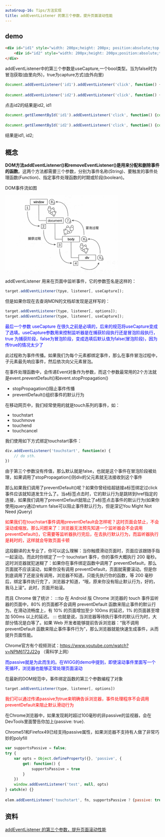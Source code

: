 ```yaml
---
autoGroup-16: Tips/方法实现
title: addEventListener 的第三个参数，提升页面滚动性能
---
```

## demo
```html
<div id="id1" style="width: 200px;height: 200px; position:absolute;top:100px;left: 100px;background-color:blue; z-index: 4">
    <div id="id2" style="width: 200px;height: 200px;position:absolute;top: 20px;left:70px;background:green; z-index:1">
</div>
```
addEventListener中的第三个参数是useCapture,一个bool类型。当为false时为冒泡获取(由里向外)，true为capture方式(由外向里)

```js
document.addEventListener('id1').addEventListener('click', function() {console.log('id1')}; false);

document.addEventListener('id2').addEventListener('click', function() {console.log('id2')}, false);
```

点击id2的结果是id2, id1

```js
document.getElementById('id1').addEventListener('click', function() {console.log('id1')},true);

document.getElementById('id2').addEventListener('click', function() {console.log('id2')}, true);
```
结果是id1, id2;

## 概念

**DOM方法addEventListener()和removeEventListener()是用来分配和删除事件的函数**。这两个方法都需要三个参数，分别为事件名称(String)、要触发的事件处理函数(Function)、指定事件处理函数的时期或阶段(boolean)。

DOM事件流如图

![DOM事件流如图](./images/110857551929664.png)

addEventListener 用来在页面中监听事件，它的参数签名是这样的：
```js
target.addEventListener(tpye, listener[, useCapture]);
```
但是如果你现在去查询MDN的文档却发现是这样写的：
```js
target.addEventListener(type, listener[, options]);
target.addEventListener(type, listener[, useCapture]);
```
<span style="color:blue">最后一个参数 useCapture 在很久之前是必填的，后来的规范将useCapture变成了选填。useCapture参数用来控制监听器是在捕获阶段执行还是冒泡阶段执行，true 为捕获阶段，false为冒泡阶段，变成选填后默认值为false(冒泡阶段)，因为传true的情况太少了</span>

此过程称为事件传播。如果我们为每个元素都绑定事件，那么在事件冒泡过程中，子元素最先响应事件，然后依次向父元素冒泡。

在事件处理函数中，会传递Event对象作为参数，而这个参数最常用的2个方法就是event.preventDefault()和event.stopPropagation()

- stopPropagation()阻止事件传播
- preventDefault()组织事件的默认行为

在移动网页中，我们经常使用的就是touch系列的事件，如：
- touchstart
- touchmove
- touchend
- touchcancel

我们使用如下方式绑定touchstart事件：
```js
div.addEventListener('touchstart', function(e) {
    // do sth.
})
```
由于第三个参数没有传值，那么默认就是false，也就是这个事件在冒泡阶段被处理，如果调用了stopPropagation()则div的父元素就无法接收到这个事件

那么如果我们调用了preventDefault()呢？如果你曾经给超链接a标签绑定过click事件应该就知道发生什么了。当a标签点击时，它的默认行为是跳转到href指定的连接，如果我们调用了preventDefault就阻止了a标签点击事件的默认行为(如果你使用jquery通过return false可以阻止事件默认行为，但是深记You Might Not Need jQuery)

<span style="color: red">如果我们在touchstart事件调用preventDefault会怎样呢？这时页面会禁止，不会滚动或缩放。那么问题来了：浏览器无法预先知道一个监听器会不会调用preventDefault()，它需要等监听器执行完后，在去执行默认行为，而监听器执行是耗时的，这样就会导致页面卡顿</span>

这段翻译的太专业了，你可以这么理解：当你触摸滑动页面时，页面应该跟随手指一起滚动。而此时你绑定了一个 touchstart 事件，你的事件大概执行 200 毫秒。这时浏览器就犯迷糊了：如果你在事件绑定函数中调用了 preventDefault，那么页面就不应该滚动，如果你没有调用 preventDefault，页面就需要滚动。但是你到底调用了还是没有调用，浏览器不知道。只能先执行你的函数，等 200 毫秒后，绑定事件执行完了，浏览器才知道，“哦，原来你没有阻止默认行为，好的，我马上滚”。此时，页面开始滚。

而且 Chrome 做了统计：
:::tip
在 Android 版 Chrome 浏览器的 touch 事件监听器的页面中，80% 的页面都不会调用 preventDefault 函数来阻止事件的默认行为。在滑动流畅度上，有 10% 的页面增加至少 100ms 的延迟，1% 的页面甚至增加 500ms 以上的延迟。
:::
也就是说，当浏览器等待执行事件的默认行为时，大部分情况是白等了。如果 Web 开发者能够提前告诉浏览器：“我不调用 preventDefault 函数来阻止事件事件行为”，那么浏览器就能快速生成事件，从而提升页面性能。

Chrome官方有个视频测试：https://www.youtube.com/watch?v=NPM6172J22g （需科学上网）

<span style="color: blue">而passive就是为此而生的。在WIGG的demo中提到，即使滚动事件里面写一个死循环，浏览器也能够正常处理页面滚动</span>

在最新的DOM规范中，事件绑定函数的第三个参数编程了对象
```js
target.addEventListener(type, listener[, options])
```
<span style="color: red">我们可以通过传递passive为true来明确告诉浏览器，事件处理程序不会调用preventDefault来阻止默认滑动行为</span>

在Chrome浏览器中，如果发现耗时超过100毫秒的非passive的监视器，会在DevTools里面警告你加上{passive: true}.

Chrome51和Firefox49已经支持passive属性，如果浏览器不支持有人做了非常巧妙的polyfill
```js
var supportsPassive = false;
try {
    var opts = Object.defineProperty({}, 'passive', {
        get: function() {
            supportsPassive = true
        }
    })
    window.addEventListener('test', null, opts)
} catch(e) {}

elem.addEventListener('touchstart', fn, supportsPassive ? {passive: true} :  false)
```


## 资料
[addEventListener 的第三个参数，提升页面滚动性能](https://github.com/justjavac/the-front-end-knowledge-you-may-not-know/blob/master/archives/006-web-scrolling-performance-optimization-passive-event-listeners.md)


